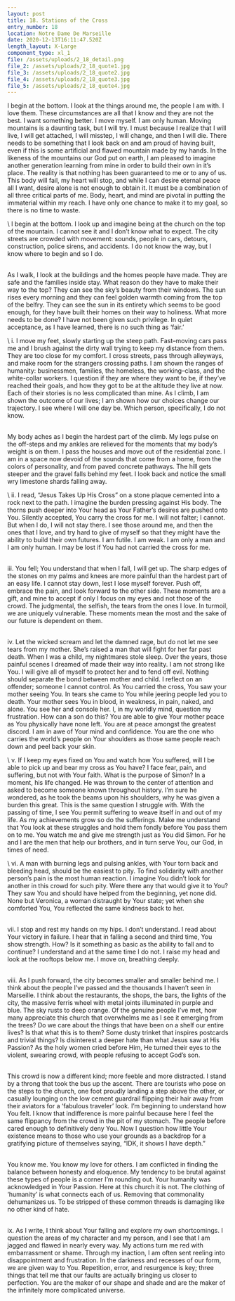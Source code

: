 ```yaml
---
layout: post
title: 18. Stations of the Cross
entry_number: 18
location: Notre Dame De Marseille
date: 2020-12-13T16:11:47.520Z
length_layout: X-Large
component_type: xl_1
file: /assets/uploads/2_18_detail.png
file_2: /assets/uploads/2_18_quote1.jpg
file_3: /assets/uploads/2_18_quote2.jpg
file_4: /assets/uploads/2_18_quote3.jpg
file_5: /assets/uploads/2_18_quote4.jpg
---
```

I begin at the bottom. I look at the things around me, the people I am with. I love them. These circumstances are all that I know and they are not the best. I want something better. I move myself. I am only human. Moving mountains is a daunting task, but I will try. I must because I realize that I will live, I will get attached, I will misstep, I will change, and then I will die. There needs to be something that I look back on and am proud of having built, even if this is some artificial and flawed mountain made by my hands. In the likeness of the mountains our God put on earth, I am pleased to imagine another generation learning from mine in order to build their own in it’s place. The reality is that nothing has been guaranteed to me or to any of us. This body will fail, my heart will stop, and while I can desire eternal peace all I want, desire alone is not enough to obtain it. It must be a combination of all three critical parts of me. Body, heart, and mind are pivotal in putting the immaterial within my reach. I have only one chance to make it to my goal, so there is no time to waste.

\ 
I begin at the bottom. I look up and imagine being at the church on the top of the mountain. I cannot see it and I don’t know what to expect. The city streets are crowded with movement: sounds, people in cars, detours, construction, police sirens, and accidents. I do not know the way, but I know where to begin and so I do. 

\
As I walk, I look at the buildings and the homes people have made. They are safe and the families inside stay. What reason do they have to make their way to the top? They can see the sky’s beauty from their windows. The sun rises every morning and they can feel golden warmth coming from the top of the belfry. They can see the sun in its entirety which seems to be good enough, for they have built their homes on their way to holiness. What more needs to be done? I have not been given such privilege. In quiet acceptance, as I have learned, there is no such thing as ‘fair.’

\ 
i. I move my feet, slowly starting up the steep path. Fast–moving cars pass me and I brush against the dirty wall trying to keep my distance from them. They are too close for my comfort. I cross streets, pass through alleyways, and make room for the strangers crossing paths. I am shown the ranges of humanity: businessmen, families, the homeless, the working–class, and the white-collar workers. I question if they are where they want to be, if they’ve reached their goals, and how they got to be at the altitude they live at now. Each of their stories is no less complicated than mine. As I climb, I am shown the outcome of our lives; I am shown how our choices change our trajectory. I see where I will one day be. Which person, specifically, I do not know. 

\
My body aches as I begin the hardest part of the climb. My legs pulse on the off-steps and my ankles are relieved for the moments that my body’s weight is on them. I pass the houses and move out of the residential zone. I am in a space now devoid of the sounds that come from a home, from the colors of personality, and from paved concrete pathways. The hill gets steeper and the gravel falls behind my feet. I look back and notice the small wry limestone shards falling away.

\ 
ii. I read, “Jesus Takes Up His Cross” on a stone plaque cemented into a rock next to the path. I imagine the burden pressing against His body. The thorns push deeper into Your head as Your Father’s desires are pushed onto You. Silently accepted, You carry the cross for me. I will not falter; I cannot. But when I do, I will not stay there. I see those around me, and then the ones that I love, and try hard to give of myself so that they might have the ability to build their own futures. I am futile. I am weak. I am only a man and I am only human. I may be lost if You had not carried the cross for me. 

\
iii. You fell; You understand that when I fall, I will get up. The sharp edges of the stones on my palms and knees are more painful than the hardest part of an easy life. I cannot stay down, lest I lose myself forever. Push off, embrace the pain, and look forward to the other side. These moments are a gift, and mine to accept if only I focus on my eyes and not those of the crowd. The judgmental, the selfish, the tears from the ones I love. In turmoil, we are uniquely vulnerable. These moments mean the most and the sake of our future is dependent on them. 

\
iv. Let the wicked scream and let the damned rage, but do not let me see tears from my mother. She’s raised a man that will fight for her far past death. When I was a child, my nightmares stole sleep. Over the years, those painful scenes I dreamed of made their way into reality. I am not strong like You. I will give all of myself to protect her and to fend off evil. Nothing should separate the bond between mother and child. I reflect on an offender; someone I cannot control. As You carried the cross, You saw your mother seeing You. In tears she came to You while jeering people led you to death. Your mother sees You in blood, in weakness, in pain, naked, and alone. You see her and console her. I, in my worldly mind, question my frustration. How can a son do this? You are able to give Your mother peace as You physically have none left. You are at peace amongst the greatest discord. I am in awe of Your mind and confidence. You are the one who carries the world’s people on Your shoulders as those same people reach down and peel back your skin.

\ 
v. If I keep my eyes fixed on You and watch how You suffered, will I be able to pick up and bear my cross as You have? I face fear, pain, and suffering, but not with Your faith. What is the purpose of Simon? In a moment, his life changed. He was thrown to the center of attention and asked to become someone known throughout history. I’m sure he wondered, as he took the beams upon his shoulders, why he was given a burden this great. This is the same question I struggle with. With the passing of time, I see You permit suffering to weave itself in and out of my life. As my achievements grow so do the sufferings. Make me understand that You look at these struggles and hold them fondly before You pass them on to me. You watch me and give me strength just as You did Simon. For he and I are the men that help our brothers, and in turn serve You, our God, in times of need.

\ 
vi. A man with burning legs and pulsing ankles, with Your torn back and bleeding head, should be the easiest to pity. To find solidarity with another person’s pain is the most human reaction. I imagine You didn’t look for another in this crowd for such pity. Were there any that would give it to You? They saw You and should have helped from the beginning, yet none did. None but Veronica, a woman distraught by Your state; yet when she comforted You, You reflected the same kindness back to her. 

\
vii. I stop and rest my hands on my hips. I don’t understand. I read about Your victory in failure. I hear that in falling a second and third time, You show strength. How? Is it something as basic as the ability to fall and to continue? I understand and at the same time I do not. I raise my head and look at the rooftops below me. I move on, breathing deeply. 

\
viii. As I push forward, the city becomes smaller and smaller behind me. I think about the people I’ve passed and the thousands I haven’t seen in Marseille. I think about the restaurants, the shops, the bars, the lights of the city, the massive ferris wheel with metal joints illuminated in purple and blue. The sky rusts to deep orange. Of the genuine people I’ve met, how many appreciate this church that overwhelms me as I see it emerging from the trees? Do we care about the things that have been on a shelf our entire lives? Is that what this is to them? Some dusty trinket that inspires postcards and trivial things? Is disinterest a deeper hate than what Jesus saw at His Passion? As the holy women cried before Him, He turned their eyes to the violent, swearing crowd, with people refusing to accept God’s son. 

\
This crowd is now a different kind; more feeble and more distracted. I stand by a throng that took the bus up the ascent. There are tourists who pose on the steps to the church, one foot proudly landing a step above the other, or casually lounging on the low cement guardrail flipping their hair away from their aviators for a ‘fabulous traveler’ look. I’m beginning to understand how You felt. I know that indifference is more painful because here I feel the same flippancy from the crowd in the pit of my stomach. The people before cared enough to definitively deny You. Now I question how little Your existence means to those who use your grounds as a backdrop for a gratifying picture of themselves saying, “IDK, it shows I have depth.” 

\
You know me. You know my love for others. I am conflicted in finding the balance between honesty and eloquence. My tendency to be brutal against these types of people is a corner I’m rounding out. Your humanity was acknowledged in Your Passion. Here at this church it is not. The clothing of ‘humanity’ is what connects each of us. Removing that commonality dehumanizes us. To be stripped of these common threads is damaging like no other kind of hate. 

\
ix. As I write, I think about Your falling and explore my own shortcomings. I question the areas of my character and my person, and I see that I am jagged and flawed in nearly every way. My actions turn me red with embarrassment or shame. Through my inaction, I am often sent reeling into disappointment and frustration. In the darkness and recesses of our form, we are given way to You. Repetition, error, and resurgence is key; three things that tell me that our faults are actually bringing us closer to perfection. You are the maker of our shape and shade and are the maker of the infinitely more complicated universe. 
